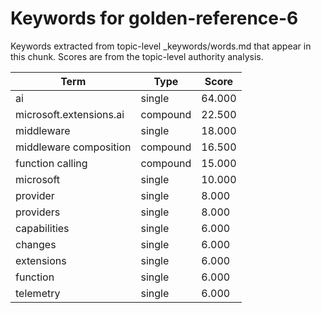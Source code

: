 # Keywords for golden-reference-6

Keywords extracted from topic-level _keywords/words.md that appear in this chunk.
Scores are from the topic-level authority analysis.

| Term | Type | Score |
|------|------|-------|
| ai | single | 64.000 |
| microsoft.extensions.ai | compound | 22.500 |
| middleware | single | 18.000 |
| middleware composition | compound | 16.500 |
| function calling | compound | 15.000 |
| microsoft | single | 10.000 |
| provider | single | 8.000 |
| providers | single | 8.000 |
| capabilities | single | 6.000 |
| changes | single | 6.000 |
| extensions | single | 6.000 |
| function | single | 6.000 |
| telemetry | single | 6.000 |
